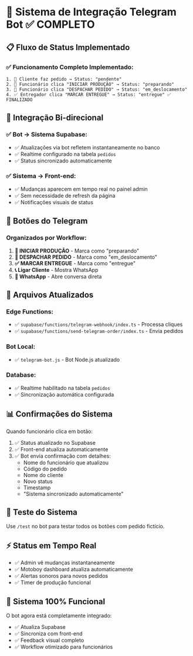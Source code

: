 # 🤖 Sistema de Integração Telegram Bot ✅ COMPLETO

## 📋 Fluxo de Status Implementado

### ✅ Funcionamento Completo Implementado:

```
1. 📝 Cliente faz pedido → Status: "pendente"
2. 🔄 Funcionário clica "INICIAR PRODUÇÃO" → Status: "preparando" 
3. 🚚 Funcionário clica "DESPACHAR PEDIDO" → Status: "em_deslocamento"
4. ✅ Entregador clica "MARCAR ENTREGUE" → Status: "entregue" ✅ FINALIZADO
```

## 🔄 Integração Bi-direcional

### ✅ Bot → Sistema Supabase:
- ✅ Atualizações via bot refletem instantaneamente no banco
- ✅ Realtime configurado na tabela `pedidos`
- ✅ Status sincronizado automaticamente

### ✅ Sistema → Front-end:
- ✅ Mudanças aparecem em tempo real no painel admin
- ✅ Sem necessidade de refresh da página
- ✅ Notificações visuais de status

## 🎯 Botões do Telegram

### Organizados por Workflow:
1. **🔄 INICIAR PRODUÇÃO** - Marca como "preparando"
2. **🚚 DESPACHAR PEDIDO** - Marca como "em_deslocamento"  
3. **✅ MARCAR ENTREGUE** - Marca como "entregue"
4. **📞 Ligar Cliente** - Mostra WhatsApp
5. **💬 WhatsApp** - Abre conversa direta

## 🔧 Arquivos Atualizados

### Edge Functions:
- ✅ `supabase/functions/telegram-webhook/index.ts` - Processa cliques
- ✅ `supabase/functions/send-telegram-order/index.ts` - Envia pedidos

### Bot Local:
- ✅ `telegram-bot.js` - Bot Node.js atualizado

### Database:
- ✅ Realtime habilitado na tabela `pedidos`
- ✅ Sincronização automática configurada

## 📊 Confirmações do Sistema

Quando funcionário clica em botão:
1. ✅ Status atualizado no Supabase
2. ✅ Front-end atualiza automaticamente 
3. ✅ Bot envia confirmação com detalhes:
   - Nome do funcionário que atualizou
   - Código do pedido
   - Nome do cliente  
   - Novo status
   - Timestamp
   - "Sistema sincronizado automaticamente"

## 🧪 Teste do Sistema

Use `/test` no bot para testar todos os botões com pedido fictício.

## ⚡ Status em Tempo Real

- ✅ Admin vê mudanças instantaneamente
- ✅ Motoboy dashboard atualiza automaticamente
- ✅ Alertas sonoros para novos pedidos
- ✅ Timer de produção funcional

## 🎉 Sistema 100% Funcional

O bot agora está completamente integrado:
- ✅ Atualiza Supabase
- ✅ Sincroniza com front-end
- ✅ Feedback visual completo
- ✅ Workflow otimizado para funcionários